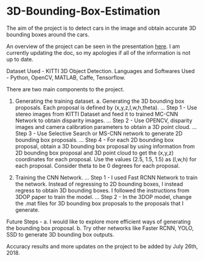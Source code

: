 # 3D-Bounding-Box-Estimation

The aim of the project is to detect cars in the image and obtain accurate 3D bounding boxes around the cars.

An overview of the project can be seen in the presentation [here](https://docs.google.com/presentation/d/1pyKTeHV6fCfuA2JL_4AxyM8y4C8QGraODTAeFzHSKos/edit?usp=sharing). I am currently updating the doc, so my apologies if all of the information is not up to date. 

Dataset Used - KITTI 3D Object Detection.
Languages and Softwares Used - Python, OpenCV, MATLAB, Caffe, Tensorflow.

There are two main components to the project.
1. Generating the training dataset.
a. Generating the 3D bounding box proposals. Each proposal is defined by (x,y,z,l,w,h,theta). ...
    Step 1 - Use stereo images from KITTI Dataset and feed it to trained MC-CNN Network to obtain disparity images. ...
    Step 2 - Use OPENCV, disparity images and camera calibration parameters to obtain a 3D point cloud. ...
    Step 3 - Use Selective Search or MS-CNN network to generate 2D bounding box proposals. ...
    Step 4 - For each 2D bounding box proposal, obtain a 3D bounding box proposal by using information from 2D bounding box proposal and 3D point cloud to get the (x,y,z) coordinates for each proposal. Use the values (2.5, 1.5, 1.5) as (l,w,h) for each proposal. Consider theta to be 0 degrees for each proposal. 

2. Training the CNN Network. ...
    Step 1 - I used Fast RCNN Network to train the network. Instead of regressing to 2D bounding boxes, I instead regress to obtain 3D bounding boxes. I followed the instructions from 3DOP paper to train the model. ...
    Step 2 - In the 3DOP model, change the .mat files for 3D bounding box proposals to the proposals that I generate.
    
    

Future Steps - 
a. I would like to explore more efficient ways of generating the bounding box proposal.
b. Try other networks like Faster RCNN, YOLO, SSD to generate 3D bounding box outputs.


Accuracy results and more updates on the project to be added by July 26th, 2018.
